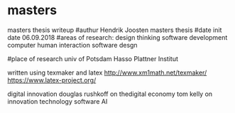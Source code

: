 # masters
masters thesis writeup
#authur
Hendrik Joosten masters thesis
#date
init date 06.09.2018
#areas of research:
	design thinking
	software development
	computer human interaction
	software desgn
	
#place of research
	univ of Potsdam
	Hasso Plattner Institut

written using texmaker and latex
http://www.xm1math.net/texmaker/
https://www.latex-project.org/

digital innovation
douglas rushkoff on thedigital economy
tom kelly on innovation
technology
software
AI

